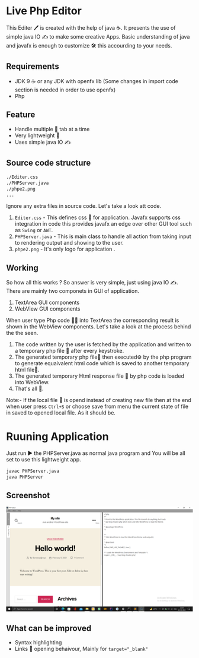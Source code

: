# Live Php Editor

 This Editer 🖊 is created with the help of java ☕. It presents the use of simple java IO ✍ to make some creative Apps. Basic understanding of java and javafx is enough to customize 🛠 this accourding to your needs.
 
## Requirements
- JDK 9 ☕ or any JDK with openfx lib (Some changes in import code section is needed in order to use openfx)
- Php 
 
## Feature

- Handle multiple 🔢 tab at a time
- Very lightweight 🍃
- Uses simple java IO ✍

## Source code structure
```
./Editer.css
./PHPServer.java
./phpe2.png
...
```
Ignore any extra files in source code.
Let's take a look att code.
1. `Editer.css` - This defines css 🎨 for application. Javafx supports css integration in code this provides javafx an edge over other GUI tool such as `Swing` or `AWT`.
2. `PHPServer.java` - This is main class to handle all action from taking input to rendering output and showing to the user.
3. `phpe2.png` - It's only logo for application .

## Working
So how all this works ? So answer is very simple, just using java IO ✍. There are mainly two componets in GUI of application.
1. TextArea GUI components
2. WebView GUI components

When user type Php code 👨‍💻 into TextArea the corresponding result is shown in the WebView components.
Let's take a look at the process behind the the seen.
1. The code written by the user is fetched by the application and written to a temporary php file 📝 after every keystroke.
2. The generated temporary php file📝 then executed⚙ by the php program to generate equaivalent html code which is saved to another temporary html file📝.
3. The generated temporary Html response file 📝 by php code is loaded into WebView.
4. That's all 🎯.

Note:- If the local file 📝 is opend instead of creating new file then at the end when user press `Ctrl+S` or choose save from menu
the current state of file in saved to opened local file. As it should be.

# Ruuning Application

Just run ▶ the PHPServer.java as normal java program and You will be all set to use this lightweight app.

```
javac PHPServer.java
java PHPServer
```

## Screenshot 

![](EditerScreenShot.png)


## What can be improved

- Syntax  highlighting
- Links 🔗 opening behaivour, Mainly for `target="_blank"`
